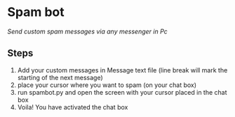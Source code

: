 # Spam bot

_Send custom spam messages via any messenger in Pc_

## Steps
1. Add your custom messages in Message text file (line break will mark the starting of the next message)
2. place your cursor where you want to spam (on your chat box)
2. run spambot.py and open the screen with your cursor placed in the chat box
3. Voila! You have activated the chat box

